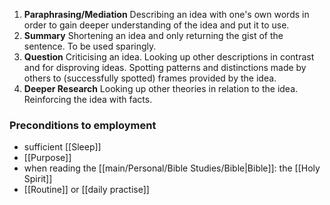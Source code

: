 1. **Paraphrasing/Mediation**
   Describing an idea with one's own words in order to gain deeper understanding of the idea and put it to use.
2. **Summary**
   Shortening an idea and only returning the gist of the sentence. To be used sparingly.
3. **Question**
   Criticising an idea. Looking up other descriptions in contrast and for disproving ideas. Spotting patterns and distinctions made by others to (successfully spotted) frames provided by the idea.
4. **Deeper Research**
   Looking up other theories in relation to the idea. Reinforcing the idea with facts.

### Preconditions to employment

- sufficient [[Sleep]]
- [[Purpose]]
- when reading the [[main/Personal/Bible Studies/Bible|Bible]]: the [[Holy Spirit]]
- [[Routine]] or [[daily practise]]